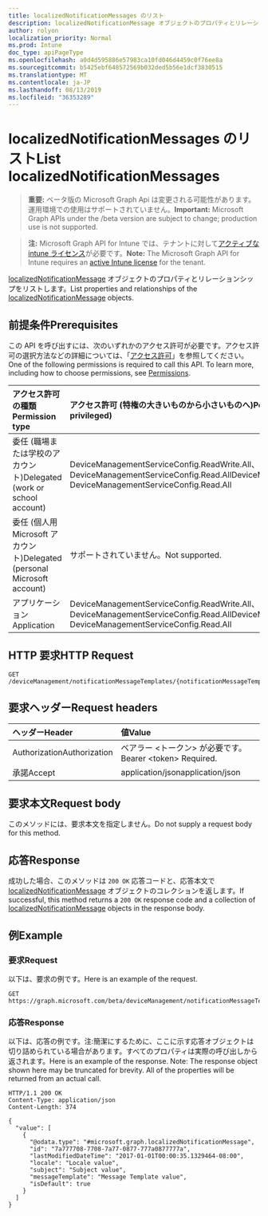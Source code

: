 ```yaml
---
title: localizedNotificationMessages のリスト
description: localizedNotificationMessage オブジェクトのプロパティとリレーションシップをリストします。
author: rolyon
localization_priority: Normal
ms.prod: Intune
doc_type: apiPageType
ms.openlocfilehash: a0d4d595886e57983ca10fd046d4459c0f76ee8a
ms.sourcegitcommit: b5425ebf648572569b032ded5b56e1dcf3830515
ms.translationtype: MT
ms.contentlocale: ja-JP
ms.lasthandoff: 08/13/2019
ms.locfileid: "36353289"
---
```

# <a name="list-localizednotificationmessages"></a><span data-ttu-id="f319e-103">localizedNotificationMessages のリスト</span><span class="sxs-lookup"><span data-stu-id="f319e-103">List localizedNotificationMessages</span></span>

> <span data-ttu-id="f319e-104">**重要:** ベータ版の Microsoft Graph Api は変更される可能性があります。運用環境での使用はサポートされていません。</span><span class="sxs-lookup"><span data-stu-id="f319e-104">**Important:** Microsoft Graph APIs under the /beta version are subject to change; production use is not supported.</span></span>

> <span data-ttu-id="f319e-105">**注:** Microsoft Graph API for Intune では、テナントに対して[アクティブな intune ライセンス](https://go.microsoft.com/fwlink/?linkid=839381)が必要です。</span><span class="sxs-lookup"><span data-stu-id="f319e-105">**Note:** The Microsoft Graph API for Intune requires an [active Intune license](https://go.microsoft.com/fwlink/?linkid=839381) for the tenant.</span></span>

<span data-ttu-id="f319e-106">[localizedNotificationMessage](../resources/intune-notification-localizednotificationmessage.md) オブジェクトのプロパティとリレーションシップをリストします。</span><span class="sxs-lookup"><span data-stu-id="f319e-106">List properties and relationships of the [localizedNotificationMessage](../resources/intune-notification-localizednotificationmessage.md) objects.</span></span>

## <a name="prerequisites"></a><span data-ttu-id="f319e-107">前提条件</span><span class="sxs-lookup"><span data-stu-id="f319e-107">Prerequisites</span></span>
<span data-ttu-id="f319e-p101">この API を呼び出すには、次のいずれかのアクセス許可が必要です。アクセス許可の選択方法などの詳細については、「[アクセス許可](/graph/permissions-reference)」を参照してください。</span><span class="sxs-lookup"><span data-stu-id="f319e-p101">One of the following permissions is required to call this API. To learn more, including how to choose permissions, see [Permissions](/graph/permissions-reference).</span></span>

|<span data-ttu-id="f319e-110">アクセス許可の種類</span><span class="sxs-lookup"><span data-stu-id="f319e-110">Permission type</span></span>|<span data-ttu-id="f319e-111">アクセス許可 (特権の大きいものから小さいものへ)</span><span class="sxs-lookup"><span data-stu-id="f319e-111">Permissions (from most to least privileged)</span></span>|
|:---|:---|
|<span data-ttu-id="f319e-112">委任 (職場または学校のアカウント)</span><span class="sxs-lookup"><span data-stu-id="f319e-112">Delegated (work or school account)</span></span>|<span data-ttu-id="f319e-113">DeviceManagementServiceConfig.ReadWrite.All、DeviceManagementServiceConfig.Read.All</span><span class="sxs-lookup"><span data-stu-id="f319e-113">DeviceManagementServiceConfig.ReadWrite.All, DeviceManagementServiceConfig.Read.All</span></span>|
|<span data-ttu-id="f319e-114">委任 (個人用 Microsoft アカウント)</span><span class="sxs-lookup"><span data-stu-id="f319e-114">Delegated (personal Microsoft account)</span></span>|<span data-ttu-id="f319e-115">サポートされていません。</span><span class="sxs-lookup"><span data-stu-id="f319e-115">Not supported.</span></span>|
|<span data-ttu-id="f319e-116">アプリケーション</span><span class="sxs-lookup"><span data-stu-id="f319e-116">Application</span></span>|<span data-ttu-id="f319e-117">DeviceManagementServiceConfig.ReadWrite.All、DeviceManagementServiceConfig.Read.All</span><span class="sxs-lookup"><span data-stu-id="f319e-117">DeviceManagementServiceConfig.ReadWrite.All, DeviceManagementServiceConfig.Read.All</span></span>|

## <a name="http-request"></a><span data-ttu-id="f319e-118">HTTP 要求</span><span class="sxs-lookup"><span data-stu-id="f319e-118">HTTP Request</span></span>
<!-- {
  "blockType": "ignored"
}
-->
``` http
GET /deviceManagement/notificationMessageTemplates/{notificationMessageTemplateId}/localizedNotificationMessages
```

## <a name="request-headers"></a><span data-ttu-id="f319e-119">要求ヘッダー</span><span class="sxs-lookup"><span data-stu-id="f319e-119">Request headers</span></span>
|<span data-ttu-id="f319e-120">ヘッダー</span><span class="sxs-lookup"><span data-stu-id="f319e-120">Header</span></span>|<span data-ttu-id="f319e-121">値</span><span class="sxs-lookup"><span data-stu-id="f319e-121">Value</span></span>|
|:---|:---|
|<span data-ttu-id="f319e-122">Authorization</span><span class="sxs-lookup"><span data-stu-id="f319e-122">Authorization</span></span>|<span data-ttu-id="f319e-123">ベアラー &lt;トークン&gt; が必要です。</span><span class="sxs-lookup"><span data-stu-id="f319e-123">Bearer &lt;token&gt; Required.</span></span>|
|<span data-ttu-id="f319e-124">承諾</span><span class="sxs-lookup"><span data-stu-id="f319e-124">Accept</span></span>|<span data-ttu-id="f319e-125">application/json</span><span class="sxs-lookup"><span data-stu-id="f319e-125">application/json</span></span>|

## <a name="request-body"></a><span data-ttu-id="f319e-126">要求本文</span><span class="sxs-lookup"><span data-stu-id="f319e-126">Request body</span></span>
<span data-ttu-id="f319e-127">このメソッドには、要求本文を指定しません。</span><span class="sxs-lookup"><span data-stu-id="f319e-127">Do not supply a request body for this method.</span></span>

## <a name="response"></a><span data-ttu-id="f319e-128">応答</span><span class="sxs-lookup"><span data-stu-id="f319e-128">Response</span></span>
<span data-ttu-id="f319e-129">成功した場合、このメソッドは `200 OK` 応答コードと、応答本文で [localizedNotificationMessage](../resources/intune-notification-localizednotificationmessage.md) オブジェクトのコレクションを返します。</span><span class="sxs-lookup"><span data-stu-id="f319e-129">If successful, this method returns a `200 OK` response code and a collection of [localizedNotificationMessage](../resources/intune-notification-localizednotificationmessage.md) objects in the response body.</span></span>

## <a name="example"></a><span data-ttu-id="f319e-130">例</span><span class="sxs-lookup"><span data-stu-id="f319e-130">Example</span></span>

### <a name="request"></a><span data-ttu-id="f319e-131">要求</span><span class="sxs-lookup"><span data-stu-id="f319e-131">Request</span></span>
<span data-ttu-id="f319e-132">以下は、要求の例です。</span><span class="sxs-lookup"><span data-stu-id="f319e-132">Here is an example of the request.</span></span>
``` http
GET https://graph.microsoft.com/beta/deviceManagement/notificationMessageTemplates/{notificationMessageTemplateId}/localizedNotificationMessages
```

### <a name="response"></a><span data-ttu-id="f319e-133">応答</span><span class="sxs-lookup"><span data-stu-id="f319e-133">Response</span></span>
<span data-ttu-id="f319e-p102">以下は、応答の例です。注:簡潔にするために、ここに示す応答オブジェクトは切り詰められている場合があります。すべてのプロパティは実際の呼び出しから返されます。</span><span class="sxs-lookup"><span data-stu-id="f319e-p102">Here is an example of the response. Note: The response object shown here may be truncated for brevity. All of the properties will be returned from an actual call.</span></span>
``` http
HTTP/1.1 200 OK
Content-Type: application/json
Content-Length: 374

{
  "value": [
    {
      "@odata.type": "#microsoft.graph.localizedNotificationMessage",
      "id": "7a777708-7708-7a77-0877-777a0877777a",
      "lastModifiedDateTime": "2017-01-01T00:00:35.1329464-08:00",
      "locale": "Locale value",
      "subject": "Subject value",
      "messageTemplate": "Message Template value",
      "isDefault": true
    }
  ]
}
```







